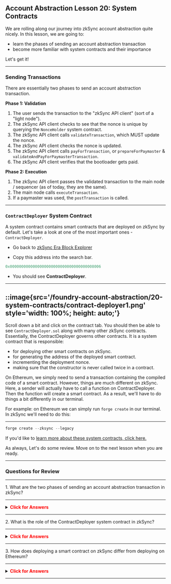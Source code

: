 ## Account Abstraction Lesson 20: System Contracts

We are rolling along our journey into zkSync account abstraction quite nicely. In this lesson, we are going to:

- learn the phases of sending an account abstraction transaction
- become more familiar with system contracts and their importance

Let's get it!

---
### Sending Transactions

There are essentially two phases to send an account abstraction transaction.

**Phase 1: Validation**
  1. The user sends the transaction to the "zkSync API client" (sort of a "light node").
  2. The zkSync API client checks to see that the nonce is unique by querying the `NonceHolder` system contract.
  3. The zkSync API client calls `validateTransaction`, which MUST update the nonce.
  4. The zkSync API client checks the nonce is updated.
  5. The zkSync API client calls `payForTransaction`, or `prepareForPaymaster` & `validateAndPayForPaymasterTransaction`.
  6. The zkSync API client verifies that the bootloader gets paid.
 
**Phase 2: Execution**
  1. The zkSync API client passes the validated transaction to the main node / sequencer (as of today, they are the same).
  2. The main node calls `executeTransaction`.
  3. If a paymaster was used, the `postTransaction` is called.

---
### `ContractDeployer` System Contract

A system contract contains smart contracts that are deployed on zkSync by default. Let's take a look at one of the most important ones - `ContractDeployer`.

- Go back to [zkSync Era Block Explorer](https://sepolia.explorer.zksync.io/)

- Copy this address into the search bar. 

```js
0x0000000000000000000000000000000000008006
```

- You should see **ContractDeployer**. 

---
::image{src='/foundry-account-abstraction/20-system-contracts/contract-deployer1.png' style='width: 100%; height: auto;'}
---

Scroll down a bit and click on the contract tab. You should then be able to see `ContractDeployer.sol` along with many other zkSync contracts. Essentially, the ContractDeployer governs other contracts. It is a system contract that is responsible: 

- for deploying other smart contracts on zkSync.
- for generating the address of the deployed smart contract.
- incrementing the deployment nonce.
- making sure that the constructor is never called twice in a contract.

On Ethereum, we simply need to send a transaction containing the compiled code of a smart contract. However, things are much different on zkSync. Here, a sender will actually have to call a function on  ContractDeployer. Then the function will create a smart contract. As a result, we'll have to do things a bit differently in our terminal.  

For example: on Ethereum we can simply run `forge create` in our terminal. In zkSync we'll need to do this:

---
```js
forge create --zksync --legacy
```

If you'd like to [learn more about these system contracts, click here.](https://docs.zksync.io/build/developer-reference/era-contracts/system-contracts) 

As always, Let's do some review. Move on to the next lesson when you are ready.

---
### Questions for Review

---
<summary>1. What are the two phases of sending an account abstraction transaction in zkSync?</summary> 

---
<details> 

**<summary><span style="color:red">Click for Answers</span></summary>**

    Validation & Execution
 
</details>

---

<summary>2.  What is the role of the ContractDeployer system contract in zkSync?</summary> 

---
<details> 

**<summary><span style="color:red">Click for Answers</span></summary>**

  - Deploying other smart contracts on zkSync.
  - Generating the address of the deployed smart contract.
  - Incrementing the deployment nonce.
  - Ensuring that the constructor is never called twice in a contract. 
 
</details>

---

<summary>3. How does deploying a smart contract on zkSync differ from deploying on Ethereum?</summary> 

---
<details> 

**<summary><span style="color:red">Click for Answers</span></summary>**

    On Ethereum, deploying a smart contract involves sending a transaction containing the compiled code of the smart contract. In zkSync a sender must call a function on a system contract, ContractDeployer, to create a smart contract. zkSync may also require different commands in the terminal, such as using forge create --zksync --legacy instead of just forge create.
 
</details>

---
  





